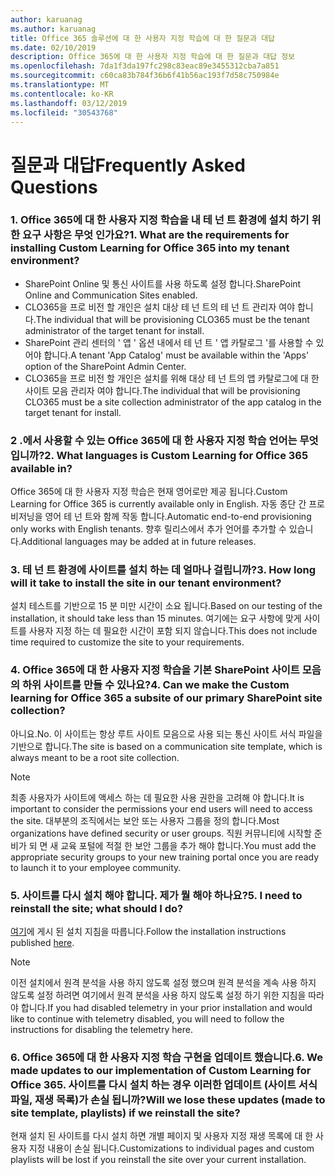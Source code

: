 ```yaml
---
author: karuanag
ms.author: karuanag
title: Office 365 솔루션에 대 한 사용자 지정 학습에 대 한 질문과 대답
ms.date: 02/10/2019
description: Office 365에 대 한 사용자 지정 학습에 대 한 질문과 대답 정보
ms.openlocfilehash: 7da1f3da197fc298c83eac89e3455312cba7a851
ms.sourcegitcommit: c60ca83b784f36b6f41b56ac193f7d58c750984e
ms.translationtype: MT
ms.contentlocale: ko-KR
ms.lasthandoff: 03/12/2019
ms.locfileid: "30543768"
---
```

# <a name="frequently-asked-questions"></a><span data-ttu-id="cf0c0-103">질문과 대답</span><span class="sxs-lookup"><span data-stu-id="cf0c0-103">Frequently Asked Questions</span></span>

### <a name="1-what-are-the-requirements-for-installing-custom-learning-for-office-365-into-my-tenant-environment"></a><span data-ttu-id="cf0c0-104">1. Office 365에 대 한 사용자 지정 학습을 내 테 넌 트 환경에 설치 하기 위한 요구 사항은 무엇 인가요?</span><span class="sxs-lookup"><span data-stu-id="cf0c0-104">1. What are the requirements for installing Custom Learning for Office 365 into my tenant environment?</span></span>

- <span data-ttu-id="cf0c0-105">SharePoint Online 및 통신 사이트를 사용 하도록 설정 합니다.</span><span class="sxs-lookup"><span data-stu-id="cf0c0-105">SharePoint Online and Communication Sites enabled.</span></span>
- <span data-ttu-id="cf0c0-106">CLO365을 프로 비전 할 개인은 설치 대상 테 넌 트의 테 넌 트 관리자 여야 합니다.</span><span class="sxs-lookup"><span data-stu-id="cf0c0-106">The individual that will be provisioning CLO365 must be the tenant administrator of the target tenant for install.</span></span>
- <span data-ttu-id="cf0c0-107">SharePoint 관리 센터의 ' 앱 ' 옵션 내에서 테 넌 트 ' 앱 카탈로그 '를 사용할 수 있어야 합니다.</span><span class="sxs-lookup"><span data-stu-id="cf0c0-107">A tenant 'App Catalog' must be available within the 'Apps' option of the SharePoint Admin Center.</span></span>
- <span data-ttu-id="cf0c0-108">CLO365을 프로 비전 할 개인은 설치를 위해 대상 테 넌 트의 앱 카탈로그에 대 한 사이트 모음 관리자 여야 합니다.</span><span class="sxs-lookup"><span data-stu-id="cf0c0-108">The individual that will be provisioning CLO365 must be a site collection administrator of the app catalog in the target tenant for install.</span></span>

### <a name="2-what-languages-is-custom-learning-for-office-365-available-in"></a><span data-ttu-id="cf0c0-109">2 .에서 사용할 수 있는 Office 365에 대 한 사용자 지정 학습 언어는 무엇입니까?</span><span class="sxs-lookup"><span data-stu-id="cf0c0-109">2. What languages is Custom Learning for Office 365 available in?</span></span>

<span data-ttu-id="cf0c0-110">Office 365에 대 한 사용자 지정 학습은 현재 영어로만 제공 됩니다.</span><span class="sxs-lookup"><span data-stu-id="cf0c0-110">Custom Learning for Office 365 is currently available only in English.</span></span> <span data-ttu-id="cf0c0-111">자동 종단 간 프로비저닝을 영어 테 넌 트와 함께 작동 합니다.</span><span class="sxs-lookup"><span data-stu-id="cf0c0-111">Automatic end-to-end provisioning only works with English tenants.</span></span> <span data-ttu-id="cf0c0-112">향후 릴리스에서 추가 언어를 추가할 수 있습니다.</span><span class="sxs-lookup"><span data-stu-id="cf0c0-112">Additional languages may be added at in future releases.</span></span>

### <a name="3-how-long-will-it-take-to-install-the-site-in-our-tenant-environment"></a><span data-ttu-id="cf0c0-113">3. 테 넌 트 환경에 사이트를 설치 하는 데 얼마나 걸립니까?</span><span class="sxs-lookup"><span data-stu-id="cf0c0-113">3. How long will it take to install the site in our tenant environment?</span></span>

<span data-ttu-id="cf0c0-114">설치 테스트를 기반으로 15 분 미만 시간이 소요 됩니다.</span><span class="sxs-lookup"><span data-stu-id="cf0c0-114">Based on our testing of the installation, it should take less than 15 minutes.</span></span> <span data-ttu-id="cf0c0-115">여기에는 요구 사항에 맞게 사이트를 사용자 지정 하는 데 필요한 시간이 포함 되지 않습니다.</span><span class="sxs-lookup"><span data-stu-id="cf0c0-115">This does not include time required to customize the site to your requirements.</span></span>

### <a name="4-can-we-make-the-custom-learning-for-office-365-a-subsite-of-our-primary-sharepoint-site-collection"></a><span data-ttu-id="cf0c0-116">4. Office 365에 대 한 사용자 지정 학습을 기본 SharePoint 사이트 모음의 하위 사이트를 만들 수 있나요?</span><span class="sxs-lookup"><span data-stu-id="cf0c0-116">4. Can we make the Custom learning for Office 365 a subsite of our primary SharePoint site collection?</span></span>

<span data-ttu-id="cf0c0-117">아니요.</span><span class="sxs-lookup"><span data-stu-id="cf0c0-117">No.</span></span> <span data-ttu-id="cf0c0-118">이 사이트는 항상 루트 사이트 모음으로 사용 되는 통신 사이트 서식 파일을 기반으로 합니다.</span><span class="sxs-lookup"><span data-stu-id="cf0c0-118">The site is based on a communication site template, which is always meant to be a root site collection.</span></span>

> [!NOTE]
> <span data-ttu-id="cf0c0-119">최종 사용자가 사이트에 액세스 하는 데 필요한 사용 권한을 고려해 야 합니다.</span><span class="sxs-lookup"><span data-stu-id="cf0c0-119">It is important to consider the permissions your end users will need to access the site.</span></span> <span data-ttu-id="cf0c0-120">대부분의 조직에서는 보안 또는 사용자 그룹을 정의 합니다.</span><span class="sxs-lookup"><span data-stu-id="cf0c0-120">Most organizations have defined security or user groups.</span></span> <span data-ttu-id="cf0c0-121">직원 커뮤니티에 시작할 준비가 되 면 새 교육 포털에 적절 한 보안 그룹을 추가 해야 합니다.</span><span class="sxs-lookup"><span data-stu-id="cf0c0-121">You must add the appropriate security groups to your new training portal once you are ready to launch it to your employee community.</span></span>

### <a name="5-i-need-to-reinstall-the-site-what-should-i-do"></a><span data-ttu-id="cf0c0-122">5. 사이트를 다시 설치 해야 합니다. 제가 뭘 해야 하나요?</span><span class="sxs-lookup"><span data-stu-id="cf0c0-122">5. I need to reinstall the site; what should I do?</span></span>

<span data-ttu-id="cf0c0-123">[여기](custom_provision.md)에 게시 된 설치 지침을 따릅니다.</span><span class="sxs-lookup"><span data-stu-id="cf0c0-123">Follow the installation instructions published [here](custom_provision.md).</span></span>

> [!NOTE]
> <span data-ttu-id="cf0c0-124">이전 설치에서 원격 분석을 사용 하지 않도록 설정 했으며 원격 분석을 계속 사용 하지 않도록 설정 하려면 여기에서 원격 분석을 사용 하지 않도록 설정 하기 위한 지침을 따라야 합니다.</span><span class="sxs-lookup"><span data-stu-id="cf0c0-124">If you had disabled telemetry in your prior installation and would like to continue with telemetry disabled, you will need to follow the instructions for disabling the telemetry here.</span></span>

### <a name="6-we-made-updates-to-our-implementation-of-custom-learning-for-office-365-will-we-lose-these-updates-made-to-site-template-playlists-if-we-reinstall-the-site"></a><span data-ttu-id="cf0c0-125">6. Office 365에 대 한 사용자 지정 학습 구현을 업데이트 했습니다.</span><span class="sxs-lookup"><span data-stu-id="cf0c0-125">6. We made updates to our implementation of Custom Learning for Office 365.</span></span> <span data-ttu-id="cf0c0-126">사이트를 다시 설치 하는 경우 이러한 업데이트 (사이트 서식 파일, 재생 목록)가 손실 됩니까?</span><span class="sxs-lookup"><span data-stu-id="cf0c0-126">Will we lose these updates (made to site template, playlists) if we reinstall the site?</span></span>

<span data-ttu-id="cf0c0-127">현재 설치 된 사이트를 다시 설치 하면 개별 페이지 및 사용자 지정 재생 목록에 대 한 사용자 지정 내용이 손실 됩니다.</span><span class="sxs-lookup"><span data-stu-id="cf0c0-127">Customizations to individual pages and custom playlists will be lost if you reinstall the site over your current installation.</span></span>  